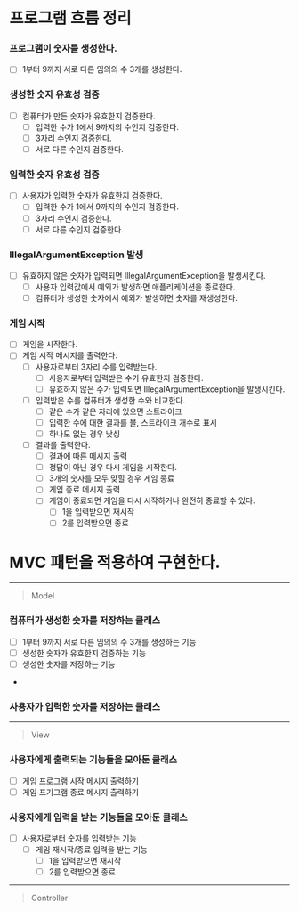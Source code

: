 # 프로그램 흐름 정리
### 프로그램이 숫자를 생성한다.
- [ ] 1부터 9까지 서로 다른 임의의 수 3개를 생성한다.
### 생성한 숫자 유효성 검증
- [ ] 컴퓨터가 만든 숫자가 유효한지 검증한다.
  - [ ] 입력한 수가 1에서 9까지의 수인지 검증한다.
  - [ ] 3자리 수인지 검증한다.
  - [ ] 서로 다른 수인지 검증한다.
### 입력한 숫자 유효성 검증
- [ ] 사용자가 입력한 숫자가 유효한지 검증한다.
  - [ ] 입력한 수가 1에서 9까지의 수인지 검증한다.
  - [ ] 3자리 수인지 검증한다.
  - [ ] 서로 다른 수인지 검증한다.
### IllegalArgumentException 발생
- [ ] 유효하지 않은 숫자가 입력되면 IllegalArgumentException을 발생시킨다.
  - [ ] 사용자 입력값에서 예외가 발생하면 애플리케이션을 종료한다.
  - [ ] 컴퓨터가 생성한 숫자에서 예외가 발생하면 숫자를 재생성한다.
### 게임 시작
- [ ] 게임을 시작한다.
- [ ] 게임 시작 메시지를 출력한다.
  - [ ] 사용자로부터 3자리 수를 입력받는다.
    - [ ] 사용자로부터 입력받은 수가 유효한지 검증한다.
    - [ ] 유효하지 않은 수가 입력되면 IllegalArgumentException을 발생시킨다.
  - [ ] 입력받은 수를 컴퓨터가 생성한 수와 비교한다.
    - [ ] 같은 수가 같은 자리에 있으면 스트라이크
    - [ ] 입력한 수에 대한 결과를 볼, 스트라이크 개수로 표시
    - [ ] 하나도 없는 경우 낫싱
  - [ ] 결과를 출력한다.
    - [ ] 결과에 따른 메시지 출력
    - [ ] 졍답이 아닌 경우 다시 게임을 시작한다.
    - [ ] 3개의 숫자를 모두 맞힐 경우 게임 종료
    - [ ] 게임 종료 메시지 출력
    - [ ] 게임이 종료되면 게임을 다시 시작하거나 완전히 종료할 수 있다.
      - [ ] 1을 입력받으면 재시작
      - [ ] 2를 입력받으면 종료

# MVC 패턴을 적용하여 구현한다.

-------------------------------
> Model
### 컴퓨터가 생성한 숫자를 저장하는 클래스
- [ ] 1부터 9까지 서로 다른 임의의 수 3개를 생성하는 기능
- [ ] 생성한 숫자가 유효한지 검증하는 기능
- [ ] 생성한 숫자를 저장하는 기능
- 
### 사용자가 입력한 숫자를 저장하는 클래스

-------------------------------
> View
### 사용자에게 출력되는 기능들을 모아둔 클래스
- [ ]  게임 프로그램 시작 메시지 출력하기
- [ ]  게임 프기그램 종료 메시지 출력하기

### 사용자에게 입력을 받는 기능들을 모아둔 클래스
- [ ] 사용자로부터 숫자를 입력받는 기능
  - [ ] 게임 재시작/종료 입력을 받는 기능
    - [ ] 1을 입력받으면 재시작
    - [ ] 2를 입력받으면 종료
-------------------------------
>Controller
